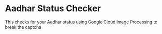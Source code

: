 # Aadhar Status Checker

This checks for your Aadhar status using Google Cloud Image Processing to break the captcha

